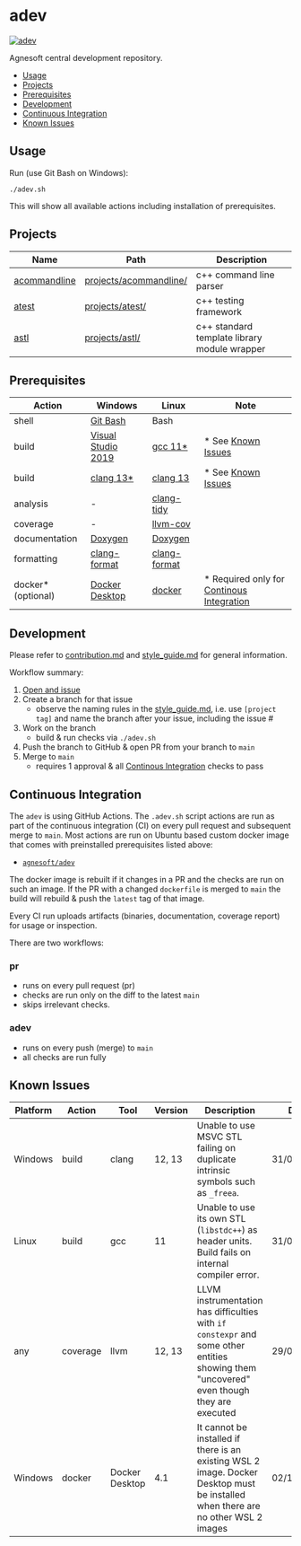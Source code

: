 # adev

[![adev](https://github.com/agnesoft/adev/actions/workflows/adev.yml/badge.svg)](https://github.com/agnesoft/adev/actions/workflows/adev.yml)

Agnesoft central development repository.

-   [Usage](#usage)
-   [Projects](#projects)
-   [Prerequisites](#prerequisites)
-   [Development](#development)
-   [Continuous Integration](#continuous-integration)
-   [Known Issues](#known-issues)

## Usage

Run (use Git Bash on Windows):

```
./adev.sh
```

This will show all available actions including installation of prerequisites.

## Projects

| Name                                            | Path                                              | Description                                  |
| ----------------------------------------------- | ------------------------------------------------- | -------------------------------------------- |
| [acommandline](projects/acommandline/readme.md) | [projects/acommandline/](/projects/acommandline/) | c++ command line parser                      |
| [atest](projects/atest/readme.md)               | [projects/atest/](/projects/atest/)               | c++ testing framework                        |
| [astl](projects/astl/readme.md)                 | [projects/astl/](/projects/astl/)                 | c++ standard template library module wrapper |

## Prerequisites

| Action              | Windows                                                                | Linux                                                                | Note                                                                  |
| ------------------- | ---------------------------------------------------------------------- | -------------------------------------------------------------------- | --------------------------------------------------------------------- |
| shell               | [Git Bash](https://git-scm.com/download/win)                           | Bash                                                                 |                                                                       |
| build               | [Visual Studio 2019](https://visualstudio.microsoft.com/cs/downloads/) | [gcc 11\*](https://gcc.gnu.org/)                                     | \* See [Known Issues](#known-issues)                                  |
| build               | [clang 13\*](https://llvm.org/)                                        | [clang 13](https://llvm.org/)                                        | \* See [Known Issues](#known-issues)                                  |
| analysis            | -                                                                      | [clang-tidy](https://clang.llvm.org/extra/clang-tidy/)               |                                                                       |
| coverage            | -                                                                      | [llvm-cov](https://clang.llvm.org/docs/SourceBasedCodeCoverage.html) |                                                                       |
| documentation       | [Doxygen](https://www.doxygen.nl/index.html)                           | [Doxygen](https://www.doxygen.nl/index.html)                         |                                                                       |
| formatting          | [clang-format](https://llvm.org/)                                      | [clang-format](https://clang.llvm.org/docs/ClangFormat.html)         |                                                                       |
| docker\* (optional) | [Docker Desktop](https://docs.docker.com/desktop/windows/install/)     | [docker](https://docs.docker.com/engine/install/)                    | \* Required only for [Continous Integration](#continuous-integration) |

## Development

Please refer to [contribution.md](contribution.md) and [style_guide.md](style_guide.md) for general information.

Workflow summary:

1. [Open and issue](https://github.com/agnesoft/adev/issues/new/choose)
2. Create a branch for that issue
    - observe the naming rules in the [style_guide.md](style_guide.md), i.e. use `[project tag]` and name the branch after your issue, including the issue #
3. Work on the branch
    - build & run checks via `./adev.sh`
4. Push the branch to GitHub & open PR from your branch to `main`
5. Merge to `main`
    - requires 1 approval & all [Continous Integration](#continuous-integration) checks to pass

## Continuous Integration

The `adev` is using GitHub Actions. The `.adev.sh` script actions are run as part of the continuous integration (CI) on every pull request and subsequent merge to `main`. Most actions are run on Ubuntu based custom docker image that comes with preinstalled prerequisites listed above:

-   [`agnesoft/adev`](https://hub.docker.com/r/agnesoft/adev)

The docker image is rebuilt if it changes in a PR and the checks are run on such an image. If the PR with a changed `dockerfile` is merged to `main` the build will rebuild & push the `latest` tag of that image.

Every CI run uploads artifacts (binaries, documentation, coverage report) for usage or inspection.

There are two workflows:

### pr

-   runs on every pull request (pr)
-   checks are run only on the diff to the latest `main`
-   skips irrelevant checks.

### adev

-   runs on every push (merge) to `main`
-   all checks are run fully

## Known Issues

| Platform | Action   | Tool           | Version | Description                                                                                                                              | Date       |
| -------- | -------- | -------------- | ------- | ---------------------------------------------------------------------------------------------------------------------------------------- | ---------- |
| Windows  | build    | clang          | 12, 13  | Unable to use MSVC STL failing on duplicate intrinsic symbols such as `_freea`.                                                          | 31/08/2021 |
| Linux    | build    | gcc            | 11      | Unable to use its own STL (`libstdc++`) as header units. Build fails on internal compiler error.                                         | 31/08/2021 |
| any      | coverage | llvm           | 12, 13  | LLVM instrumentation has difficulties with `if constexpr` and some other entities showing them "uncovered" even though they are executed | 29/09/2021 |
| Windows  | docker   | Docker Desktop | 4.1     | It cannot be installed if there is an existing WSL 2 image. Docker Desktop must be installed when there are no other WSL 2 images        | 02/10/2021 |

